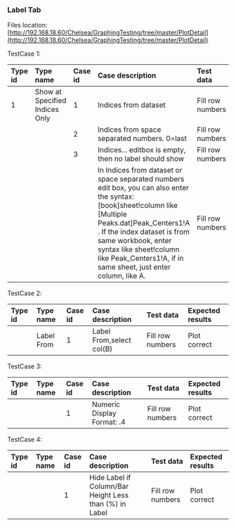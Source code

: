 ### Label Tab

Files location:[http://192.168.18.60/Chelsea/GraphingTesting/tree/master/PlotDetail](http://192.168.18.60/Chelsea/GraphingTesting/tree/master/PlotDetail)

TestCase 1:

| Type id | Type name | Case id | Case description | Test data | Expected results |
| :--- | :--- | :--- | :--- | :--- | :--- |
| 1 | Show at Specified Indices Only | 1 | Indices from dataset | Fill row numbers | Plot correct |
|  |  | 2 | Indices from space separated numbers. 0=last | Fill row numbers | Plot correct |
|  |  | 3 | Indices... editbox is empty, then no label should show | Fill row numbers | Plot correct |
|  |  |  | In Indices from dataset or space separated numbers edit box, you can also enter the syntax: \[book\]sheet!column like \[Multiple Peaks.dat\]Peak\_Centers1!A . If the index dataset is from same workbook, enter syntax like sheet!column like Peak\_Centers1!A, if in same sheet, just enter column, like A. | Fill row numbers | Plot correct |

TestCase 2:

| Type id | Type name | Case id | Case description | Test data | Expected results |
| :--- | :--- | :--- | :--- | :--- | :--- |
|  | Label From | 1 | Label From,select col\(B\) | Fill row numbers | Plot correct |

TestCase 3:

| Type id | Type name | Case id | Case description | Test data | Expected results |
| :--- | :--- | :--- | :--- | :--- | :--- |
|  |  | 1 | Numeric Display Format: .4 | Fill row numbers | Plot correct |

TestCase 4:

| Type id | Type name | Case id | Case description | Test data | Expected results |
| :--- | :--- | :--- | :--- | :--- | :--- |
|  |  | 1 | Hide Label if Column/Bar Height Less than \(%\) in Label  | Fill row numbers | Plot correct |



